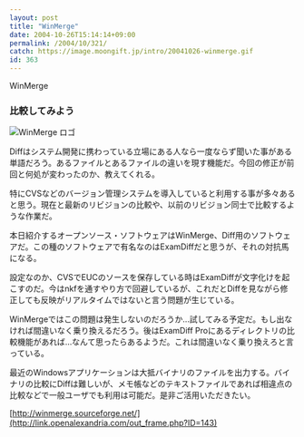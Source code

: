 ```yaml
---
layout: post
title: "WinMerge"
date: 2004-10-26T15:14:14+09:00
permalink: /2004/10/321/
catch: https://image.moongift.jp/intro/20041026-winmerge.gif
id: 363
---
```

WinMerge  
<!--more-->

### 比較してみよう
  

![WinMerge ロゴ](https://image.moongift.jp/intro/20041026-winmerge.gif "WinMerge ロゴ")

  

Diffはシステム開発に携わっている立場にある人なら一度ならず聞いた事がある単語だろう。あるファイルとあるファイルの違いを現す機能だ。今回の修正が前回と何処が変わったのか、教えてくれる。

  

特にCVSなどのバージョン管理システムを導入していると利用する事が多々あると思う。現在と最新のリビジョンの比較や、以前のリビジョン同士で比較するような作業だ。

  

本日紹介するオープンソース・ソフトウェアはWinMerge、Diff用のソフトウェアだ。この種のソフトウェアで有名なのはExamDiffだと思うが、それの対抗馬になる。

  

設定なのか、CVSでEUCのソースを保存している時はExamDiffが文字化けを起こすのだ。今はnkfを通すやり方で回避しているが、これだとDiffを見ながら修正しても反映がリアルタイムではないと言う問題が生じている。

  

WinMergeではこの問題は発生しないのだろうか…試してみる予定だ。もし出なければ間違いなく乗り換えるだろう。後はExamDiff Proにあるディレクトリの比較機能があれば…なんて思ったらあるようだ。これは間違いなく乗り換えろと言っている。

  

最近のWindowsアプリケーションは大抵バイナリのファイルを出力する。バイナリの比較にDiffは難しいが、メモ帳などのテキストファイルであれば相違点の比較などで一般ユーザでも利用は可能だ。是非ご活用いただきたい。

  

[http://winmerge.sourceforge.net/](http://link.openalexandria.com/out_frame.php?ID=143)

